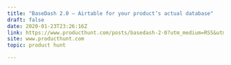 ```yaml
---
title: "BaseDash 2.0 — Airtable for your product’s actual database"
draft: false
date: 2020-01-23T23:26:16Z
link: https://www.producthunt.com/posts/basedash-2-0?utm_medium=RSS&utm_source=hune
site: www.producthunt.com
topic: product hunt  

---
```


